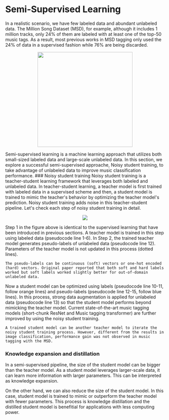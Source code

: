 # Semi-Supervised Learning
In a realistic scenario, we have few labeled data and abundant unlabeled data. The Million Song Dataset (MSD), for example, although it includes 1 million tracks, only 24% of them are labeled with at least one of the top-50 music tags. As a result, most previous works in MSD tagging only used the 24% of data in a supervised fashion while 76% are being discarded. 
<p align = "center">
<img src = "https://i.imgur.com/l4gUJcC.png" width=300>
</p>
Semi-supervised learning is a machine learning approach that utilizes both small-sized labeled data and large-scale unlabeled data. In this section, we explore a successful semi-supervised approache, Noisy student training, to take advantage of unlabeled data to improve music classification performance.
### Noisy student training
Noisy student training is a teacher-student learning framework that leverages both labeled and unlabeled data. In teacher-student learning, a teacher model is first trained with labeled data in a supervised scheme and then, a student model is trained to mimic the teacher's behavior by optimizing the teacher model's prediction. Noisy student training adds noise in this teacher-student pipeline. Let's check each step of noisy student training in detail.
<p align = "center">
<img src = "https://i.imgur.com/raPcC8d.png">
</p>
Step 1 in the figure above is identical to the supervised learning that have been introduced in previous sections. A teacher model is trained in this step using labeled data (pseudocode line 1-6). In Step 2, the trained teacher model generates pseudo-labels of unlabeled data (pseudocode line 12). Parameters of the teacher model is not updated in this process (dotted lines).

```{tip}
The pseudo-labels can be continuous (soft) vectors or one-hot encoded (hard) vectors. Original paper reported that both soft and hard labels worked but soft labels worked slightly better for out-of-domain unlabeled data.
```
Now a student model can be optimized using labels (pseudocode line 10-11, follow orange lines) and pseudo-labels (pseudocode line 12-15, follow blue lines). In this process, strong data augmentation is applied for unlabeled data (pseudocode line 13) so that the student model performs beyond mimicking the teacher model. Current state-of-the-art music tagging models (short-chunk ResNet and Music tagging transformer) are further improved by using the noisy student training.

```{tip}
A trained student model can be another teacher model to iterate the noisy student training process. However, different from the results in image classification, performance gain was not observed in music tagging with the MSD. 
```
### Knowledge expansion and distillation
In a semi-supervised pipeline, the size of the student model can be bigger than the teacher model. As a student model leverages larger-scale data, it can learn more information with larger parameters. This can be interpreted as knowledge expansion.

On the other hand, we can also reduce the size of the student model. In this case, student model is trained to mimic or outperform the teacher model with fewer parameters. This process is knowledge distillation and the distilled student model is benefitial for applications with less computing power.
